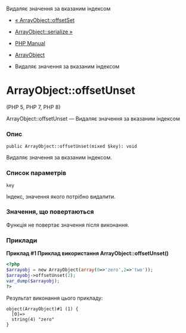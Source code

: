 Видаляє значення за вказаним індексом

-   [« ArrayObject::offsetSet](arrayobject.offsetset.md)
    
-   [ArrayObject::serialize »](arrayobject.serialize.md)
    
-   [PHP Manual](index.md)
    
-   [ArrayObject](class.arrayobject.md)
    
-   Видаляє значення за вказаним індексом
    

# ArrayObject::offsetUnset

(PHP 5, PHP 7, PHP 8)

ArrayObject::offsetUnset — Видаляє значення за вказаним індексом

### Опис

```methodsynopsis
public ArrayObject::offsetUnset(mixed $key): void
```

Видаляє значення за вказаним індексом.

### Список параметрів

`key`

Індекс, значення якого потрібно видалити.

### Значення, що повертаються

Функція не повертає значення після виконання.

### Приклади

**Приклад #1 Приклад використання **ArrayObject::offsetUnset()****

```php
<?php
$arrayobj = new ArrayObject(array(0=>'zero',2=>'two'));
$arrayobj->offsetUnset(2);
var_dump($arrayobj);
?>
```

Результат виконання цього прикладу:

```
object(ArrayObject)#1 (1) {
  [0]=>
  string(4) "zero"
}
```